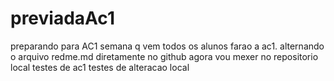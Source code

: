 # previadaAc1
preparando para AC1
semana q vem todos os alunos farao a ac1.
alternando o arquivo redme.md diretamente no github
agora vou mexer no repositorio local
testes de ac1
testes de alteracao local